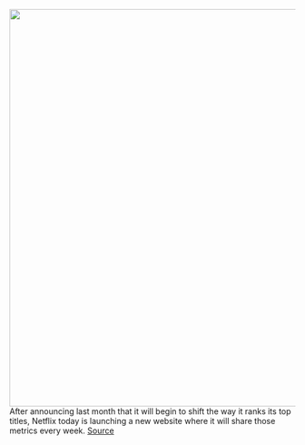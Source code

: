 <img src='https://cdn.vox-cdn.com/thumbor/M-moQxMLKcvjWnChlGZrxbEEer4=/0x0:4001x2250/1200x800/filters:focal(1681x805:2321x1445)/cdn.vox-cdn.com/uploads/chorus_image/image/70150954/still_mobile_EN.0.png' width='700px' /><br/>
After announcing last month that it will begin to shift the way it ranks its top titles, Netflix today is launching a new website where it will share those metrics every week.
<a href='https://www.theverge.com/2021/11/16/22785623/netflix-launches-top-10-titles-website'> Source <a/>